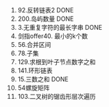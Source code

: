 1. 92.反转链表2 DONE
2. 200.岛屿数量 DONE
3. 3.无重复字符的最长字串 DONE
4. 剑指offer40. 最小的k个数
5. 56.合并区间
6. 78.子集
7. 129.求根到叶子节点数字之和
8. 141.环形链表
9. 15.三数之和 DONE
10. 54螺旋矩阵
11. 103.二叉树的锯齿形层次遍历
